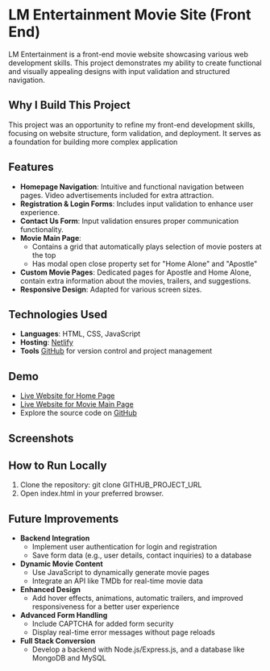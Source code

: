 # LM Entertainment Movie Site (Front End) 
LM Entertainment is a front-end movie website showcasing various web development skills. This project demonstrates 
my ability to create functional and visually appealing designs with input validation and structured navigation. 

## Why I Build This Project
This project was an opportunity to refine my front-end development skills, focusing on website structure, form validation, 
and deployment. It serves as a foundation for building more complex application

## Features
- **Homepage Navigation**: Intuitive and functional navigation between pages. Video advertisements included for extra attraction.
- **Registration & Login Forms**: Includes input validation to enhance user experience. 
- **Contact Us Form**: Input validation ensures proper communication functionality.  
- **Movie Main Page**: 
  - Contains a grid that automatically plays selection of movie posters at the top
  - Has modal open close property set for "Home Alone" and "Apostle"
- **Custom Movie Pages**: Dedicated pages for Apostle and Home Alone, contain extra information about the movies, trailers, 
and suggestions. 
- **Responsive Design**: Adapted for various screen sizes. 

## Technologies Used
- **Languages**: HTML, CSS, JavaScript
- **Hosting**: [Netlify](https://www.netlify.com/)
- **Tools** [GitHub](https://github.com/) for version control and project management 

## Demo 
- [Live Website for Home Page](https://www.netflix.com/ca/)
- [Live Website for Movie Main Page]()
- Explore the source code on [GitHub]()

## Screenshots

## How to Run Locally 
1. Clone the repository: git clone GITHUB_PROJECT_URL 
2. Open index.html in your preferred browser. 

## Future Improvements
- **Backend Integration**
  - Implement user authentication for login and registration
  - Save form data (e.g., user details, contact inquiries) to a database
- **Dynamic Movie Content**
  - Use JavaScript to dynamically generate movie pages
  - Integrate an API like TMDb for real-time movie data
- **Enhanced Design**
  - Add hover effects, animations, automatic trailers, and improved responsiveness for a better user experience
- **Advanced Form Handling**
  - Include CAPTCHA for added form security 
  - Display real-time error messages without page reloads
- **Full Stack Conversion**
  - Develop a backend with Node.js/Express.js, and a database like MongoDB and MySQL